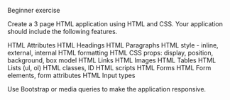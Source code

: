Beginner exercise

Create a 3 page HTML application using HTML and CSS. Your application should include the following features.

HTML Attributes
HTML Headings
HTML Paragraphs
HTML style - inline, external, internal
HTML formatting
HTML CSS props: display, position, background, box model
HTML Links
HTML Images
HTML Tables
HTML Lists (ul, ol)
HTML classes, ID
HTML scripts
HTML Forms
HTML Form elements, form attributes
HTML Input types

Use Bootstrap or media queries to make the application responsive.
